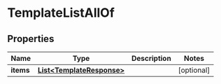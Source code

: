 

# TemplateListAllOf

## Properties

| Name | Type | Description | Notes |
| ------------ | ------------- | ------------- | ------------- |
| **items** | [**List&lt;TemplateResponse&gt;**](TemplateResponse.md) |  |  [optional] |


